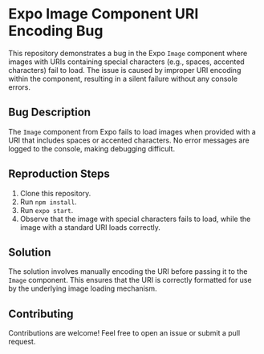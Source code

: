 # Expo Image Component URI Encoding Bug

This repository demonstrates a bug in the Expo `Image` component where images with URIs containing special characters (e.g., spaces, accented characters) fail to load. The issue is caused by improper URI encoding within the component, resulting in a silent failure without any console errors.

## Bug Description

The `Image` component from Expo fails to load images when provided with a URI that includes spaces or accented characters.  No error messages are logged to the console, making debugging difficult.

## Reproduction Steps

1. Clone this repository.
2. Run `npm install`.
3. Run `expo start`.
4. Observe that the image with special characters fails to load, while the image with a standard URI loads correctly.

## Solution

The solution involves manually encoding the URI before passing it to the `Image` component.  This ensures that the URI is correctly formatted for use by the underlying image loading mechanism.

## Contributing

Contributions are welcome! Feel free to open an issue or submit a pull request.